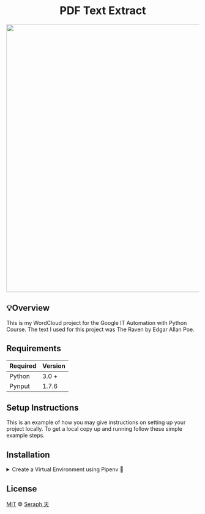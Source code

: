 <div align="center">

# PDF Text Extract

<img src="https://user-images.githubusercontent.com/72005563/180669311-c6d01ca3-c94d-498f-a470-50242fca2acd.png" width="700"/>

  </div>



## 💡Overview
This is my WordCloud project for the Google IT Automation with Python Course. The text I used for this project was The Raven by Edgar Allan Poe.



## Requirements

| Required | Version  |
| -------- | -------- |
| Python   | 3.0 +    |
| Pynput   |  1.7.6   |



## Setup Instructions 

This is an example of how you may give instructions on setting up your project locally. To get a local copy up and running follow these simple example steps.


## Installation

<details>
<summary>Create a Virtual Environment using Pipenv 🔮</summary>

1. Download [zip file](https://github.com/seraph776/TemplateRepo/archive/refs/heads/main.zip) 
2. Extract zip files
3. Change directory into projectFolder:

```
$ cd projectFolder
```

4. Install from Pipfile:

```
$ pipenv install  
```

5. Run the application from within virtual environment:

```
$ pipenv run python main.py
```
ℹ️ [Reference](https://docs.python-guide.org/dev/virtualenvs/).

</details>



## License 
[MIT](https://github.com/seraph776/DevCommunity/blob/main/LICENSE) © [Seraph 天](https://github.com/seraph776) 
